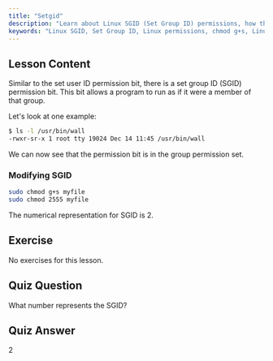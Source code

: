 ```yaml
---
title: "Setgid"
description: "Learn about Linux SGID (Set Group ID) permissions, how they work, and how to modify them. Understand this crucial Linux security concept."
keywords: "Linux SGID, Set Group ID, Linux permissions, chmod g+s, Linux security, beginner Linux, Linux tutorial"
---
```


## Lesson Content

Similar to the set user ID permission bit, there is a set group ID (SGID) permission bit. This bit allows a program to run as if it were a member of that group.

Let's look at one example:

```bash
$ ls -l /usr/bin/wall
-rwxr-sr-x 1 root tty 19024 Dec 14 11:45 /usr/bin/wall
```

We can now see that the permission bit is in the group permission set.

### Modifying SGID

```bash
sudo chmod g+s myfile
sudo chmod 2555 myfile
```

The numerical representation for SGID is 2.

## Exercise

No exercises for this lesson.

## Quiz Question

What number represents the SGID?

## Quiz Answer

2
